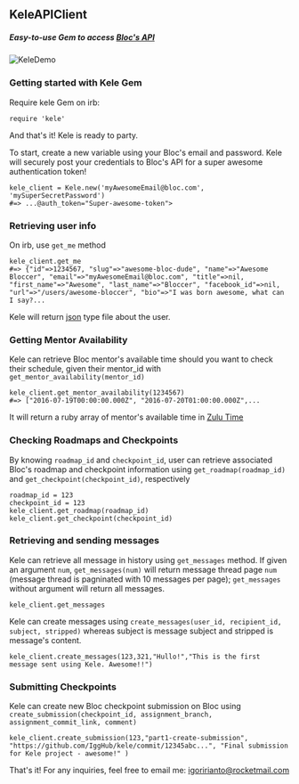 ## KeleAPIClient
##### Easy-to-use Gem to access [Bloc's API](http://docs.blocapi.apiary.io/#)

![KeleDemo](http://imgur.com/1wGJI2Y)

### Getting started with Kele Gem

Require kele Gem on irb:

    require 'kele'

 And that's it! Kele is ready to party.

To start, create a new variable using your Bloc's email and password. Kele will securely post your credentials to Bloc's API for a super awesome authentication token!

    kele_client = Kele.new('myAwesomeEmail@bloc.com', 'mySuperSecretPassword')
    #=> ...@auth_token="Super-awesome-token">

### Retrieving user info

On irb, use `get_me` method

    kele_client.get_me
    #=> {"id"=>1234567, "slug"=>"awesome-bloc-dude", "name"=>"Awesome Bloccer", "email"=>"myAwesomeEmail@bloc.com", "title"=>nil, "first_name"=>"Awesome", "last_name"=>"Bloccer", "facebook_id"=>nil, "url"=>"/users/awesome-bloccer", "bio"=>"I was born awesome, what can I say?...

Kele will return [json](https://en.wikipedia.org/wiki/JSON) type file about the user.

### Getting Mentor Availability

Kele can retrieve Bloc mentor's available time should you want to check their schedule, given their mentor_id with `get_mentor_availability(mentor_id)`

    kele_client.get_mentor_availability(1234567)
    #=> ["2016-07-19T00:00:00.000Z", "2016-07-20T01:00:00.000Z",...

It will return a ruby array of mentor's available time in [Zulu Time](https://en.wikipedia.org/wiki/Coordinated_Universal_Time#Time_zones)

### Checking Roadmaps and Checkpoints

By knowing `roadmap_id` and `checkpoint_id`, user can retrieve associated Bloc's roadmap and checkpoint information using `get_roadmap(roadmap_id)` and `get_checkpoint(checkpoint_id)`, respectively

    roadmap_id = 123
    checkpoint_id = 123
    kele_client.get_roadmap(roadmap_id)
    kele_client.get_checkpoint(checkpoint_id)


### Retrieving and sending messages

Kele can retrieve all message in history using `get_messages` method. If given an argument `num`, `get_messages(num)` will return message thread page `num` (message thread is pagninated with 10 messages per page); `get_messages` without argument will return all messages.

    kele_client.get_messages

Kele can create messages using `create_messages(user_id, recipient_id, subject, stripped)` whereas subject is message subject and stripped is message's content.

    kele_client.create_messages(123,321,"Hullo!","This is the first message sent using Kele. Awesome!!")

### Submitting Checkpoints

Kele can create new Bloc checkpoint submission on Bloc using `create_submission(checkpoint_id, assignment_branch, assignment_commit_link, comment)`

    kele_client.create_submission(123,"part1-create-submission", "https://github.com/IggHub/kele/commit/12345abc...", "Final submission for Kele project - awesome!" )


That's it! For any inquiries, feel free to email me: igoririanto@rocketmail.com
